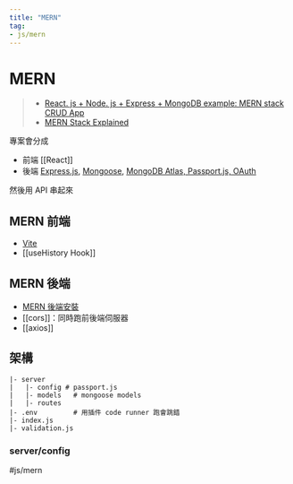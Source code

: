 ```yaml
---
title: "MERN"
tag: 
- js/mern
---
```

# MERN
>- [React. js + Node. js + Express + MongoDB example: MERN stack CRUD App](https://www.bezkoder.com/react-node-express-mongodb-mern-stack/)
>- [MERN Stack Explained](https://www.mongodb.com/mern-stack)

專案會分成
- 前端 [[React]] 
- 後端 [Express.js](後端/Express.js/Express.js.md), [Mongoose](後端/Database/noSQL/Mongoose/Mongoose.md), [MongoDB Atlas, Passport.js, OAuth](後端/MongoDB%20Atlas,%20Passport.js,%20OAuth/MongoDB%20Atlas,%20Passport.js,%20OAuth.md)

然後用 API 串起來

## MERN 前端
- [Vite](React/環境/Vite/Vite.md)
- [[useHistory Hook]]
## MERN 後端
- [MERN 後端安裝](MERN%20後端安裝.md)
- [[cors]]：同時跑前後端伺服器
- [[axios]]

## 架構
```shell
|- server
|	|- config # passport.js
|	|- models	# mongoose models
|	|- routes	
|- .env			# 用插件 code runner 跑會跳錯
|- index.js
|- validation.js
```

### server/config


#js/mern 